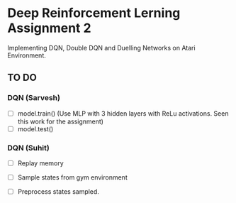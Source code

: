 # Deep Reinforcement Lerning Assignment 2
Implementing DQN, Double DQN and Duelling Networks on Atari Environment.

## TO DO
### DQN (Sarvesh)
- [  ]  model.train() (Use MLP with 3 hidden layers with ReLu activations. Seen this work for the assignment)
- [  ]  model.test()

### DQN (Suhit)
- [  ] Replay memory
- [  ] Sample states from gym environment
- [  ]  Preprocess states sampled.

